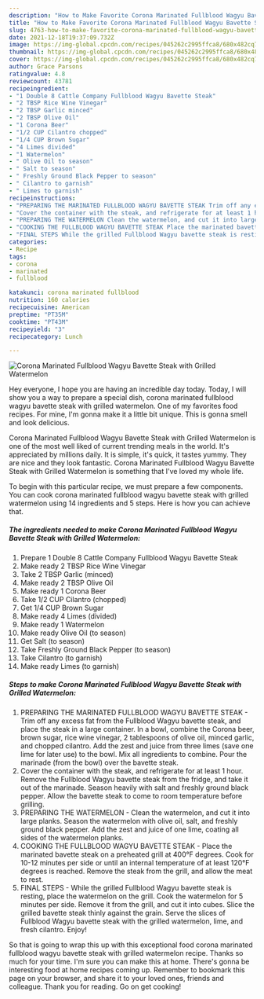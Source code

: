 ```yaml
---
description: "How to Make Favorite Corona Marinated Fullblood Wagyu Bavette Steak with Grilled Watermelon"
title: "How to Make Favorite Corona Marinated Fullblood Wagyu Bavette Steak with Grilled Watermelon"
slug: 4763-how-to-make-favorite-corona-marinated-fullblood-wagyu-bavette-steak-with-grilled-watermelon
date: 2021-12-18T19:37:09.732Z
image: https://img-global.cpcdn.com/recipes/045262c2995ffca8/680x482cq70/corona-marinated-fullblood-wagyu-bavette-steak-with-grilled-watermelon-recipe-main-photo.jpg
thumbnail: https://img-global.cpcdn.com/recipes/045262c2995ffca8/680x482cq70/corona-marinated-fullblood-wagyu-bavette-steak-with-grilled-watermelon-recipe-main-photo.jpg
cover: https://img-global.cpcdn.com/recipes/045262c2995ffca8/680x482cq70/corona-marinated-fullblood-wagyu-bavette-steak-with-grilled-watermelon-recipe-main-photo.jpg
author: Grace Parsons
ratingvalue: 4.8
reviewcount: 43781
recipeingredient:
- "1 Double 8 Cattle Company Fullblood Wagyu Bavette Steak"
- "2 TBSP Rice Wine Vinegar"
- "2 TBSP Garlic minced"
- "2 TBSP Olive Oil"
- "1 Corona Beer"
- "1/2 CUP Cilantro chopped"
- "1/4 CUP Brown Sugar"
- "4 Limes divided"
- "1 Watermelon"
- " Olive Oil to season"
- " Salt to season"
- " Freshly Ground Black Pepper to season"
- " Cilantro to garnish"
- " Limes to garnish"
recipeinstructions:
- "PREPARING THE MARINATED FULLBLOOD WAGYU BAVETTE STEAK Trim off any excess fat from the Fullblood Wagyu bavette steak, and place the steak in a large container. In a bowl, combine the Corona beer, brown sugar, rice wine vinegar, 2 tablespoons of olive oil, minced garlic, and chopped cilantro. Add the zest and juice from three limes (save one lime for later use) to the bowl. Mix all ingredients to combine. Pour the marinade (from the bowl) over the bavette steak."
- "Cover the container with the steak, and refrigerate for at least 1 hour. Remove the Fullblood Wagyu bavette steak from the fridge, and take it out of the marinade. Season heavily with salt and freshly ground black pepper. Allow the bavette steak to come to room temperature before grilling."
- "PREPARING THE WATERMELON Clean the watermelon, and cut it into large planks. Season the watermelon with olive oil, salt, and freshly ground black pepper. Add the zest and juice of one lime, coating all sides of the watermelon planks."
- "COOKING THE FULLBLOOD WAGYU BAVETTE STEAK Place the marinated bavette steak on a preheated grill at 400°F degrees. Cook for 10-12 minutes per side or until an internal temperature of at least 120°F degrees is reached. Remove the steak from the grill, and allow the meat to rest."
- "FINAL STEPS While the grilled Fullblood Wagyu bavette steak is resting, place the watermelon on the grill. Cook the watermelon for 5 minutes per side. Remove it from the grill, and cut it into cubes. Slice the grilled bavette steak thinly against the grain. Serve the slices of Fullblood Wagyu bavette steak with the grilled watermelon, lime, and fresh cilantro. Enjoy!"
categories:
- Recipe
tags:
- corona
- marinated
- fullblood

katakunci: corona marinated fullblood 
nutrition: 160 calories
recipecuisine: American
preptime: "PT35M"
cooktime: "PT43M"
recipeyield: "3"
recipecategory: Lunch

---
```



![Corona Marinated Fullblood Wagyu Bavette Steak with Grilled Watermelon](https://img-global.cpcdn.com/recipes/045262c2995ffca8/680x482cq70/corona-marinated-fullblood-wagyu-bavette-steak-with-grilled-watermelon-recipe-main-photo.jpg)

Hey everyone, I hope you are having an incredible day today. Today, I will show you a way to prepare a special dish, corona marinated fullblood wagyu bavette steak with grilled watermelon. One of my favorites food recipes. For mine, I'm gonna make it a little bit unique. This is gonna smell and look delicious.



Corona Marinated Fullblood Wagyu Bavette Steak with Grilled Watermelon is one of the most well liked of current trending meals in the world. It's appreciated by millions daily. It is simple, it's quick, it tastes yummy. They are nice and they look fantastic. Corona Marinated Fullblood Wagyu Bavette Steak with Grilled Watermelon is something that I've loved my whole life.


To begin with this particular recipe, we must prepare a few components. You can cook corona marinated fullblood wagyu bavette steak with grilled watermelon using 14 ingredients and 5 steps. Here is how you can achieve that.

<!--inarticleads1-->

##### The ingredients needed to make Corona Marinated Fullblood Wagyu Bavette Steak with Grilled Watermelon:

1. Prepare 1 Double 8 Cattle Company Fullblood Wagyu Bavette Steak
1. Make ready 2 TBSP Rice Wine Vinegar
1. Take 2 TBSP Garlic (minced)
1. Make ready 2 TBSP Olive Oil
1. Make ready 1 Corona Beer
1. Take 1/2 CUP Cilantro (chopped)
1. Get 1/4 CUP Brown Sugar
1. Make ready 4 Limes (divided)
1. Make ready 1 Watermelon
1. Make ready  Olive Oil (to season)
1. Get  Salt (to season)
1. Take  Freshly Ground Black Pepper (to season)
1. Take  Cilantro (to garnish)
1. Make ready  Limes (to garnish)




<!--inarticleads2-->

##### Steps to make Corona Marinated Fullblood Wagyu Bavette Steak with Grilled Watermelon:

1. PREPARING THE MARINATED FULLBLOOD WAGYU BAVETTE STEAK - Trim off any excess fat from the Fullblood Wagyu bavette steak, and place the steak in a large container. In a bowl, combine the Corona beer, brown sugar, rice wine vinegar, 2 tablespoons of olive oil, minced garlic, and chopped cilantro. Add the zest and juice from three limes (save one lime for later use) to the bowl. Mix all ingredients to combine. Pour the marinade (from the bowl) over the bavette steak.
1. Cover the container with the steak, and refrigerate for at least 1 hour. Remove the Fullblood Wagyu bavette steak from the fridge, and take it out of the marinade. Season heavily with salt and freshly ground black pepper. Allow the bavette steak to come to room temperature before grilling.
1. PREPARING THE WATERMELON - Clean the watermelon, and cut it into large planks. Season the watermelon with olive oil, salt, and freshly ground black pepper. Add the zest and juice of one lime, coating all sides of the watermelon planks.
1. COOKING THE FULLBLOOD WAGYU BAVETTE STEAK - Place the marinated bavette steak on a preheated grill at 400°F degrees. Cook for 10-12 minutes per side or until an internal temperature of at least 120°F degrees is reached. Remove the steak from the grill, and allow the meat to rest.
1. FINAL STEPS - While the grilled Fullblood Wagyu bavette steak is resting, place the watermelon on the grill. Cook the watermelon for 5 minutes per side. Remove it from the grill, and cut it into cubes. Slice the grilled bavette steak thinly against the grain. Serve the slices of Fullblood Wagyu bavette steak with the grilled watermelon, lime, and fresh cilantro. Enjoy!




So that is going to wrap this up with this exceptional food corona marinated fullblood wagyu bavette steak with grilled watermelon recipe. Thanks so much for your time. I'm sure you can make this at home. There's gonna be interesting food at home recipes coming up. Remember to bookmark this page on your browser, and share it to your loved ones, friends and colleague. Thank you for reading. Go on get cooking!
